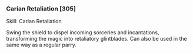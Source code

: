 ### Carian Retaliation [305]

Skill: Carian Retaliation

Swing the shield to dispel incoming sorceries and incantations, transforming the magic into retaliatory glintblades. Can also be used in the same way as a regular parry.